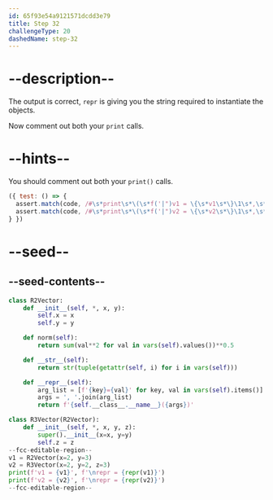 ```yaml
---
id: 65f93e54a9121571dcdd3e79
title: Step 32
challengeType: 20
dashedName: step-32
---
```


# --description--

The output is correct, `repr` is giving you the string required to instantiate the objects.

Now comment out both your `print` calls.

# --hints--

You should comment out both your `print()` calls.

```js
({ test: () => {
  assert.match(code, /#\s*print\s*\(\s*f('|")v1 = \{\s*v1\s*\}\1\s*,\s*f('|")\\nrepr = \{\s*repr\s*\(\s*v1\s*\)\s*\}\2\s*\)/);
  assert.match(code, /#\s*print\s*\(\s*f('|")v2 = \{\s*v2\s*\}\1\s*,\s*f('|")\\nrepr = \{\s*repr\s*\(\s*v2\s*\)\s*\}\2\s*\)/);
} })
```

# --seed--

## --seed-contents--

```py
class R2Vector:
    def __init__(self, *, x, y):
        self.x = x
        self.y = y

    def norm(self):
        return sum(val**2 for val in vars(self).values())**0.5

    def __str__(self):
        return str(tuple(getattr(self, i) for i in vars(self)))

    def __repr__(self):
        arg_list = [f'{key}={val}' for key, val in vars(self).items()]
        args = ', '.join(arg_list)
        return f'{self.__class__.__name__}({args})'

class R3Vector(R2Vector):
    def __init__(self, *, x, y, z):
        super().__init__(x=x, y=y)
        self.z = z
--fcc-editable-region--
v1 = R2Vector(x=2, y=3)
v2 = R3Vector(x=2, y=2, z=3)
print(f'v1 = {v1}', f'\nrepr = {repr(v1)}')
print(f'v2 = {v2}', f'\nrepr = {repr(v2)}')
--fcc-editable-region--
```
